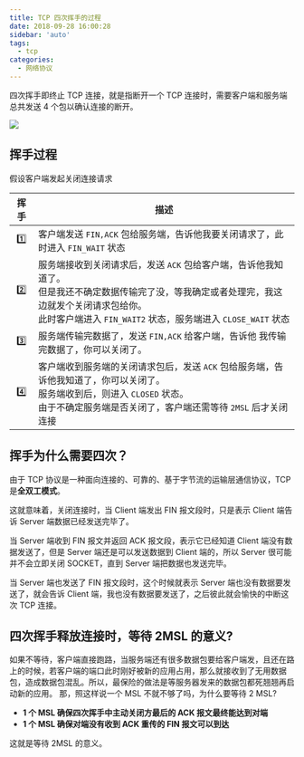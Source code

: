 ```yaml
---
title: TCP 四次挥手的过程
date: 2018-09-28 16:00:28
sidebar: 'auto'
tags:
  - tcp
categories:
  - 网络协议
---
```


四次挥手即终止 TCP 连接，就是指断开一个 TCP 连接时，需要客户端和服务端总共发送 4 个包以确认连接的断开。

![](https://alvin-cdn.oss-cn-shenzhen.aliyuncs.com/images/wave.png)

## 挥手过程

假设客户端发起关闭连接请求

| 挥手 | 描述                                                                                                                                                                                                                    |
| :--: | ----------------------------------------------------------------------------------------------------------------------------------------------------------------------------------------------------------------------- |
|  1️⃣  | 客户端发送 `FIN,ACK` 包给服务端，告诉他我要关闭请求了，此时进入 `FIN_WAIT` 状态                                                                                                                                         |
|  2️⃣  | 服务端接收到关闭请求后，发送 `ACK` 包给客户端，告诉他我知道了。<br /> 但是我还不确定数据传输完了没，等我确定或者处理完，我这边就发个关闭请求包给你。<br />此时客户端进入 `FIN_WAIT2` 状态，服务端进入 `CLOSE_WAIT` 状态 |
|  3️⃣  | 服务端传输完数据了，发送 `FIN,ACK` 给客户端，告诉他 我传输完数据了，你可以关闭了。                                                                                                                                      |
|  4️⃣  | 客户端收到服务端的关闭请求包后，发送 `ACK` 包给服务端，告诉他我知道了，你可以关闭了。<br /> 服务端收到后，则进入 `CLOSED` 状态。<br /> 由于不确定服务端是否关闭了，客户端还需等待 `2MSL` 后才关闭连接                   |

## 挥手为什么需要四次？

由于 TCP 协议是一种面向连接的、可靠的、基于字节流的运输层通信协议，TCP 是**全双工模式**。

这就意味着，关闭连接时，当 Client 端发出 FIN 报文段时，只是表示 Client 端告诉 Server 端数据已经发送完毕了。

当 Server 端收到 FIN 报文并返回 ACK 报文段，表示它已经知道 Client 端没有数据发送了，但是 Server 端还是可以发送数据到 Client 端的，所以 Server 很可能并不会立即关闭 SOCKET，直到 Server 端把数据也发送完毕。

当 Server 端也发送了 FIN 报文段时，这个时候就表示 Server 端也没有数据要发送了，就会告诉 Client 端，我也没有数据要发送了，之后彼此就会愉快的中断这次 TCP 连接。

## 四次挥手释放连接时，等待 2MSL 的意义?

如果不等待，客户端直接跑路，当服务端还有很多数据包要给客户端发，且还在路上的时候，若客户端的端口此时刚好被新的应用占用，那么就接收到了无用数据包，造成数据包混乱。所以，最保险的做法是等服务器发来的数据包都死翘翘再启动新的应用。
那，照这样说一个 MSL 不就不够了吗，为什么要等待 2 MSL?

- **1 个 MSL 确保四次挥手中主动关闭方最后的 ACK 报文最终能达到对端**
- **1 个 MSL 确保对端没有收到 ACK 重传的 FIN 报文可以到达**

这就是等待 2MSL 的意义。
